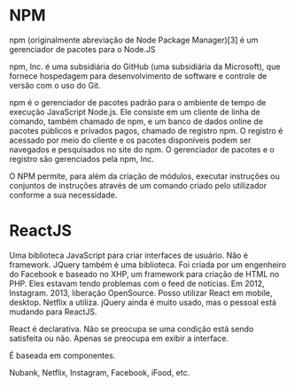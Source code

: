 # NPM

npm (originalmente abreviação de Node Package Manager)[3] é um gerenciador de pacotes para o Node.JS

npm, Inc. é uma subsidiária do GitHub (uma subsidiária da Microsoft), que fornece hospedagem para desenvolvimento de software e controle de versão com o uso do Git.

npm é o gerenciador de pacotes padrão para o ambiente de tempo de execução JavaScript Node.js. Ele consiste em um cliente de linha de comando, também chamado de npm, e um banco de dados online de pacotes públicos e privados pagos, chamado de registro npm. O registro é acessado por meio do cliente e os pacotes disponíveis podem ser navegados e pesquisados no site do npm. O gerenciador de pacotes e o registro são gerenciados pela npm, Inc.

O NPM permite, para além da criação de módulos, executar instruções ou conjuntos de instruções através de um comando criado pelo utilizador conforme a sua necessidade.

# ReactJS

Uma biblioteca JavaScript para criar interfaces de usuário. Não é framework. JQuery também é uma biblioteca. Foi criada por um engenheiro do Facebook e baseado no XHP, um framework para criação de HTML no PHP. Eles estavam tendo problemas com o feed de notícias. Em 2012, Instagram. 2013, liberação OpenSource. Posso utilizar React em mobile, desktop. Netflix a utiliza. jQuery ainda é muito usado, mas o pessoal está mudando para ReactJS.

React é declarativa. Não se preocupa se uma condição está sendo satisfeita ou não. Apenas se preocupa em exibir a interface.

É baseada em componentes.

Nubank, Netflix, Instagram, Facebook, iFood, etc.